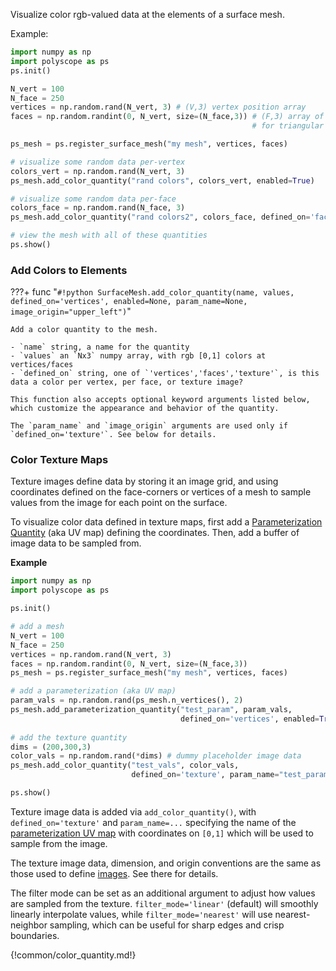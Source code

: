 Visualize color rgb-valued data at the elements of a surface mesh.

Example:
```python
import numpy as np
import polyscope as ps
ps.init()

N_vert = 100
N_face = 250
vertices = np.random.rand(N_vert, 3) # (V,3) vertex position array
faces = np.random.randint(0, N_vert, size=(N_face,3)) # (F,3) array of indices 
                                                      # for triangular faces

ps_mesh = ps.register_surface_mesh("my mesh", vertices, faces)

# visualize some random data per-vertex
colors_vert = np.random.rand(N_vert, 3)
ps_mesh.add_color_quantity("rand colors", colors_vert, enabled=True)

# visualize some random data per-face
colors_face = np.random.rand(N_face, 3)
ps_mesh.add_color_quantity("rand colors2", colors_face, defined_on='faces')

# view the mesh with all of these quantities
ps.show() 
```

### Add Colors to Elements

???+ func "`#!python SurfaceMesh.add_color_quantity(name, values, defined_on='vertices', enabled=None, param_name=None, image_origin="upper_left")`"

    Add a color quantity to the mesh.

    - `name` string, a name for the quantity
    - `values` an `Nx3` numpy array, with rgb [0,1] colors at vertices/faces
    - `defined_on` string, one of `'vertices','faces','texture'`, is this data a color per vertex, per face, or texture image?
    
    This function also accepts optional keyword arguments listed below, which customize the appearance and behavior of the quantity.
    
    The `param_name` and `image_origin` arguments are used only if `defined_on='texture'`. See below for details.


### Color Texture Maps

Texture images define data by storing it an image grid, and using coordinates defined on the face-corners or vertices of a mesh to sample values from the image for each point on the surface.

To visualize color data defined in texture maps, first add a [Parameterization Quantity]([[url.prefix]]/structures/surface_mesh/parameterization_quantities/) (aka UV map) defining the coordinates. Then, add a buffer of image data to be sampled from.

**Example**
```python
import numpy as np
import polyscope as ps

ps.init()

# add a mesh
N_vert = 100
N_face = 250
vertices = np.random.rand(N_vert, 3)
faces = np.random.randint(0, N_vert, size=(N_face,3))
ps_mesh = ps.register_surface_mesh("my mesh", vertices, faces)

# add a parameterization (aka UV map)
param_vals = np.random.rand(ps_mesh.n_vertices(), 2)
ps_mesh.add_parameterization_quantity("test_param", param_vals, 
                                      defined_on='vertices', enabled=True)
           
# add the texture quantity
dims = (200,300,3)
color_vals = np.random.rand(*dims) # dummy placeholder image data
ps_mesh.add_color_quantity("test_vals", color_vals, 
                           defined_on='texture', param_name="test_param", filter_mode='nearest', enabled=True)

ps.show()
```

Texture image data is added via `add_color_quantity()`, with `defined_on='texture'` and `param_name=...` specifying the name of the [parameterization UV map]([[url.prefix]]/structures/surface_mesh/parameterization_quantities/) with coordinates on `[0,1]` which will be used to sample from the image.
    
The texture image data, dimension, and origin conventions are the same as those used to define [images]([[url.prefix]]/structures/floating_quantities/images/). See there for details.

The filter mode can be set as an additional argument to adjust how values are sampled from the texture. `filter_mode='linear'` (default) will smoothly linearly interpolate values, while `filter_mode='nearest'` will use nearest-neighbor sampling, which can be useful for sharp edges and crisp boundaries.

    
    
{!common/color_quantity.md!}
